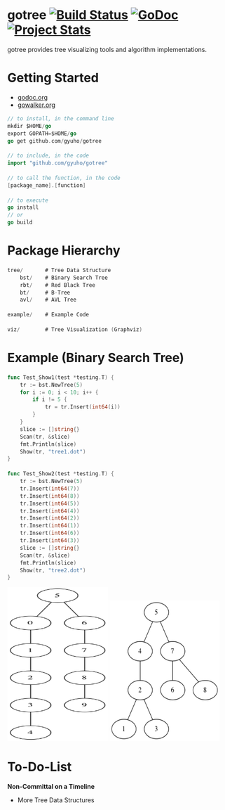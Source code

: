 gotree [![Build Status](https://travis-ci.org/gyuho/gotree.svg?branch=master)](https://travis-ci.org/gyuho/gotree) [![GoDoc](https://godoc.org/github.com/gyuho/gotree?status.png)](http://godoc.org/github.com/gyuho/gotree) [![Project Stats](http://www.ohloh.net/p/714469/widgets/project_thin_badge.gif)](http://www.ohloh.net/p/714469)
==========

gotree provides tree visualizing tools and algorithm implementations.

Getting Started
==========
- [godoc.org](http://godoc.org/github.com/gyuho/gotree)
- [gowalker.org](http://gowalker.org/github.com/gyuho/gotree#_index)

```go
// to install, in the command line
mkdir $HOME/go
export GOPATH=$HOME/go
go get github.com/gyuho/gotree

// to include, in the code
import "github.com/gyuho/gotree"

// to call the function, in the code
[package_name].[function]

// to execute
go install
// or
go build
```


Package Hierarchy
==========
```go
tree/		# Tree Data Structure
	bst/	# Binary Search Tree
	rbt/	# Red Black Tree
	bt/		# B-Tree
	avl/	# AVL Tree

example/	# Example Code

viz/		# Tree Visualization (Graphviz)
```

Example (Binary Search Tree)
==========
```go
func Test_Show1(test *testing.T) {
	tr := bst.NewTree(5)
	for i := 0; i < 10; i++ {
		if i != 5 {
			tr = tr.Insert(int64(i))
		}
	}
	slice := []string{}
	Scan(tr, &slice)
	fmt.Println(slice)
	Show(tr, "tree1.dot")
}

func Test_Show2(test *testing.T) {
	tr := bst.NewTree(5)
	tr.Insert(int64(7))
	tr.Insert(int64(8))
	tr.Insert(int64(5))
	tr.Insert(int64(4))
	tr.Insert(int64(2))
	tr.Insert(int64(1))
	tr.Insert(int64(6))
	tr.Insert(int64(3))
	slice := []string{}
	Scan(tr, &slice)
	fmt.Println(slice)
	Show(tr, "tree2.dot")
}
```

<img src="./files/tree01.png" alt="tree01" width="230px" height="350px"/>

<img src="./files/tree02.png" alt="tree02" width="250px" height="320px"/>


To-Do-List
==========
**Non-Committal on a Timeline**

- More Tree Data Structures
